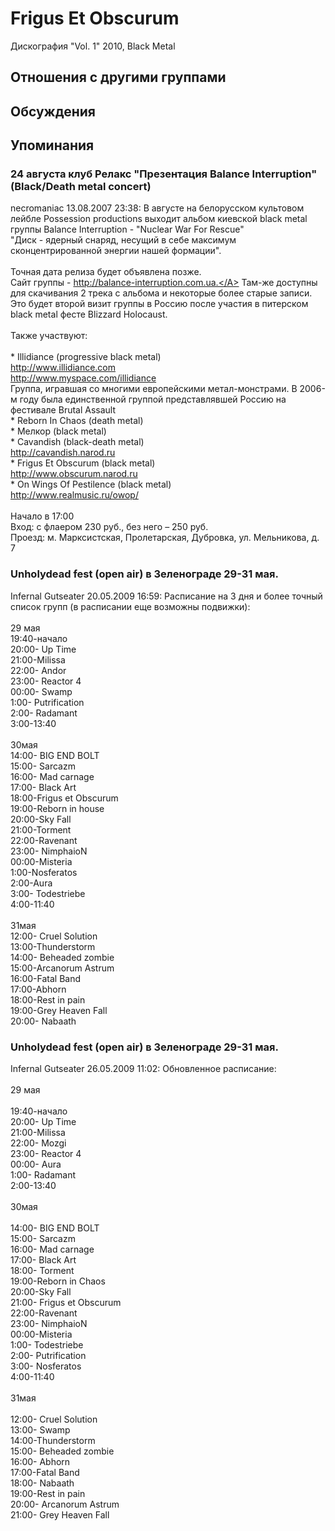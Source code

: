 # Frigus Et Obscurum

Дискография
"Vol. 1" 2010, Black Metal

## Отношения с другими группами


## Обсуждения


## Упоминания

### 24 августа клуб Релакс &quot;Презентация Balance Interruption&quot; (Black/Death metal concert)

necromaniac 13.08.2007 23:38:
В августе на белорусском культовом лейбле Possession productions выходит альбом киевской black metal группы Balance Interruption - "Nuclear War For Rescue"<BR>"Диск - ядерный снаряд, несущий в себе максимум сконцентрированной энергии нашей формации".<BR><BR>Точная дата релиза будет объявлена позже.<BR>Сайт группы - <A HREF="http://balance-interruption.com.ua." TARGET="_blank">http://balance-interruption.com.ua.</A> Там-же доступны для скачивания 2 трека с альбома и некоторые более старые записи.<BR>Это будет второй визит группы в Россию после участия в питерском black metal фесте Blizzard Holocaust.<BR><BR>Также участвуют:<BR><BR>* Illidiance (progressive black metal) <BR><A HREF="http://www.illidiance.com" TARGET="_blank">http://www.illidiance.com</A><BR><A HREF="http://www.myspace.com/illidiance" TARGET="_blank">http://www.myspace.com/illidiance</A> <BR>Группа, игравшая со многими европейскими метал-монстрами. В 2006-м году была единственной группой представлявшей Россию на фестивале Brutal Assault<BR>* Reborn In Chaos (death metal)<BR>* Мелкор (black metal)<BR>* Cavandish (black-death metal)<BR><A HREF="http://cavandish.narod.ru" TARGET="_blank">http://cavandish.narod.ru</A><BR>* Frigus Et Obscurum (black metal)<BR><A HREF="http://www.obscurum.narod.ru" TARGET="_blank">http://www.obscurum.narod.ru</A><BR>* On Wings Of Pestilence (black metal)<BR><A HREF="http://www.realmusic.ru/owop/" TARGET="_blank">http://www.realmusic.ru/owop/</A><BR><BR>Начало в 17:00<BR>Вход: с флаером 230 руб., без него – 250 руб.<BR>Проезд: м. Марксистская, Пролетарская, Дубровка, ул. Мельникова, д. 7<BR>

### Unholydead fest (open air) в Зеленограде 29-31 мая.

Infernal Gutseater 20.05.2009 16:59:
Расписание на 3 дня и более точный список групп (в расписании еще возможны подвижки):<BR><BR>29 мая<BR>19:40-начало<BR>20:00- Up Time<BR>21:00-Milissa<BR>22:00- Andor<BR>23:00- Reactor 4<BR>00:00- Swamp<BR>1:00- Putrification<BR>2:00- Radamant<BR>3:00-13:40<BR><BR>30мая<BR>14:00- BIG END BOLT<BR>15:00- Sarcazm<BR>16:00- Mad carnage<BR>17:00- Black Art<BR>18:00-Frigus et Obscurum<BR>19:00-Reborn in house<BR>20:00-Sky Fall<BR>21:00-Torment<BR>22:00-Ravenant<BR>23:00- NimphaioN<BR>00:00-Misteria<BR>1:00-Nosferatos<BR>2:00-Aura<BR>3:00- Todestriebe<BR>4:00-11:40<BR><BR>31мая<BR>12:00- Cruel Solution<BR>13:00-Thunderstorm<BR>14:00- Beheaded zombie<BR>15:00-Arcanorum Astrum<BR>16:00-Fatal Band<BR>17:00-Abhorn<BR>18:00-Rest in pain<BR>19:00-Grey Heaven Fall<BR>20:00- Nabaath<BR>

### Unholydead fest (open air) в Зеленограде 29-31 мая.

Infernal Gutseater 26.05.2009 11:02:
Обновленное расписание:<BR><BR>29 мая<BR><BR>19:40-начало<BR>20:00- Up Time<BR>21:00-Milissa<BR>22:00- Mozgi<BR>23:00- Reactor 4<BR>00:00- Aura<BR>1:00- Radamant<BR>2:00-13:40<BR><BR>30мая<BR><BR>14:00- BIG END BOLT<BR>15:00- Sarcazm<BR>16:00- Mad carnage<BR>17:00- Black Art<BR>18:00- Torment<BR>19:00-Reborn in Сhaos<BR>20:00-Sky Fall<BR>21:00- Frigus et Obscurum<BR>22:00-Ravenant<BR>23:00- NimphaioN<BR>00:00-Misteria<BR>1:00- Todestriebe<BR>2:00- Putrification<BR>3:00- Nosferatos<BR>4:00-11:40<BR><BR>31мая<BR><BR>12:00- Cruel Solution<BR>13:00- Swamp<BR>14:00-Thunderstorm<BR>15:00- Beheaded zombie<BR>16:00- Abhorn<BR>17:00-Fatal Band<BR>18:00- Nabaath<BR>19:00-Rest in pain<BR>20:00- Arcanorum Astrum<BR>21:00- Grey Heaven Fall

